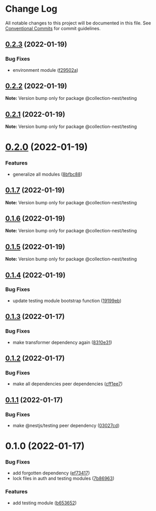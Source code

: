 # Change Log

All notable changes to this project will be documented in this file.
See [Conventional Commits](https://conventionalcommits.org) for commit guidelines.

## [0.2.3](https://github.com/developer239/collection-nest/compare/@collection-nest/testing@0.2.2...@collection-nest/testing@0.2.3) (2022-01-19)


### Bug Fixes

* environment module ([f29502a](https://github.com/developer239/collection-nest/commit/f29502a88b7161e65b5a6fc2c67d26f143fab0a3))





## [0.2.2](https://github.com/developer239/collection-nest/compare/@collection-nest/testing@0.2.1...@collection-nest/testing@0.2.2) (2022-01-19)

**Note:** Version bump only for package @collection-nest/testing





## [0.2.1](https://github.com/developer239/collection-nest/compare/@collection-nest/testing@0.2.0...@collection-nest/testing@0.2.1) (2022-01-19)

**Note:** Version bump only for package @collection-nest/testing





# [0.2.0](https://github.com/developer239/collection-nest/compare/@collection-nest/testing@0.1.7...@collection-nest/testing@0.2.0) (2022-01-19)


### Features

* generalize all modules ([8bfbc88](https://github.com/developer239/collection-nest/commit/8bfbc886384437762dbbb1b428ef4fbfc0496fe7))





## [0.1.7](https://github.com/developer239/collection-nest/compare/@collection-nest/testing@0.1.6...@collection-nest/testing@0.1.7) (2022-01-19)

**Note:** Version bump only for package @collection-nest/testing





## [0.1.6](https://github.com/developer239/collection-nest/compare/@collection-nest/testing@0.1.5...@collection-nest/testing@0.1.6) (2022-01-19)

**Note:** Version bump only for package @collection-nest/testing





## [0.1.5](https://github.com/developer239/collection-nest/compare/@collection-nest/testing@0.1.4...@collection-nest/testing@0.1.5) (2022-01-19)

**Note:** Version bump only for package @collection-nest/testing





## [0.1.4](https://github.com/developer239/collection-nest/compare/@collection-nest/testing@0.1.3...@collection-nest/testing@0.1.4) (2022-01-19)


### Bug Fixes

* update testing module bootstrap function ([19199eb](https://github.com/developer239/collection-nest/commit/19199eb5db55240a4490e194ef5b2c4f0a2c24d2))





## [0.1.3](https://github.com/developer239/collection-nest/compare/@collection-nest/testing@0.1.2...@collection-nest/testing@0.1.3) (2022-01-17)


### Bug Fixes

* make transformer dependency again ([8310e31](https://github.com/developer239/collection-nest/commit/8310e31a4b1de2e62747a1f8e1b49d113d013594))





## [0.1.2](https://github.com/developer239/collection-nest/compare/@collection-nest/testing@0.1.1...@collection-nest/testing@0.1.2) (2022-01-17)


### Bug Fixes

* make all dependencies peer dependencies ([cff1ee7](https://github.com/developer239/collection-nest/commit/cff1ee7ec96396825d8463f44bb03789d2d6fa74))





## [0.1.1](https://github.com/developer239/collection-nest/compare/@collection-nest/testing@0.1.0...@collection-nest/testing@0.1.1) (2022-01-17)


### Bug Fixes

* make @nestjs/testing peer dependency ([03027cd](https://github.com/developer239/collection-nest/commit/03027cdd1b946f047ce68ad0d90be65eb28c7de3))





# 0.1.0 (2022-01-17)


### Bug Fixes

* add forgotten dependency ([ef73417](https://github.com/developer239/collection-nest/commit/ef73417d9f9264fa79ef9b8921c17c50ab72deb0))
* lock files in auth and testing modules ([7b86963](https://github.com/developer239/collection-nest/commit/7b86963eb9c0c19387808376ef970dec6ea24972))


### Features

* add testing module ([b653652](https://github.com/developer239/collection-nest/commit/b653652c16664098e0befe218466d94078df0d6f))
